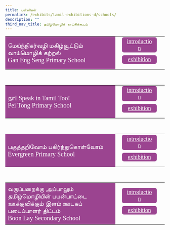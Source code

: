 ```yaml
---
title: பள்ளிகள்
permalink: /exhibits/tamil-exhibitions-d/schools/
description: ""
third_nav_title: தமிழ்மொழிக் காட்சிக்கூடம்
---
```

<head>
<style>
	.btn1,.btn2{
	font-size: 18px;
    font-family: Anjal InaiMathi;
    background-color:#9b4490;
    padding: 3px 13px;
    margin: 9px 13px;
    border-radius: 6px;
    width: 60%;
  text-align: center;
	display:block;
	}
    	.btn-group {
	margin-top:-15px;
	}
	 .btn1:hover {
background-color: lightgrey;!important;
}
 .btn2:hover {
background-color: lightgrey;!important;
}
.content a {
margin-bottom:0rem;
text-decoration:none;
}
</style>
</head>
<body>

<table style="border-collapse: collapse;
  width: 100%;">
  <tr>
    <td style="border: none; width: 70%;font-size:20px;font-family:Anjal InaiMathi;text-align: left;padding: 8px;background-color:#9b4490; color:#fff">மெய்ந்நிகர்வழி மகிழ்வூட்டும் வாய்மொழிக் கற்றல்<br />
Gan Eng Seng Primary School<br />
 </td>
    <td style="border: none;
  text-align: left;padding: 8px;width: 30%;">
  <div class="btn-group">
 <a href="/Esplanade-Theatres-on-the-Bay-synopses" class="btn1" style="color:#fff;">introduction</a>
  <a href="#" class="btn2" style="color:#fff;">exhibition </a>
  </div></td>
    </tr>
</table>
<br />
<table style="border-collapse: collapse;
  width: 100%;">
  <tr>
    <td style="border: none; width: 70%;font-size:20px;font-family:Anjal InaiMathi;
  text-align: left;padding: 8px;background-color:#9b4490; color:#fff">நாI Speak in Tamil Too!
  <br />
Pei Tong Primary School 
</td>
    <td style="border: none;
  text-align: left;padding: 8px;width: 30%;">
  <div class="btn-group">
 <a href="/Lee-Kuan-Yew-Fund-for-Bilingualism-synopses" class="btn1" style="color:#fff;">introduction</a>
  <a href="#" class="btn2" style="color:#fff;">exhibition</a>
  </div></td>
    </tr>
</table>
<br />
<table style="border-collapse: collapse;
  width: 100%;">
  <tr>
    <td style="border: none; width: 70%;font-size:20px;font-family:Anjal InaiMathi;
  text-align: left;padding: 8px;background-color:#9b4490;color:#fff">பகுத்தறிவோம் பகிர்ந்துகொள்வோம்<br/>
	Evergreen Primary School </td>
    <td style="border: none;
  text-align: left;padding: 8px;width: 30%;">
  <div class="btn-group">
 <a href="/Mediacorp-TV-synopses" class="btn1" style="color:#fff;">introduction</a>
  <a href="#" class="btn2" style="color:#fff;">exhibition </a>
  </div></td>
    </tr>
</table>
<br />
<table style="border-collapse: collapse;
  width: 100%;">
  <tr>
    <td style="border: none; width: 70%;font-size:20px;font-family:Anjal InaiMathi;text-align: left;padding: 8px;background-color:#9b4490;color:#fff">வகுப்பறைக்கு அப்பாலும் தமிழ்மொழியின் பயன்பாட்டை ஊக்குவிக்கும் இளம் ஊடகப் படைப்பாளர் திட்டம்<br />
		Boon Lay Secondary School</td>
    <td style="border: none;
  text-align: left;padding: 8px;width: 30%;">
  <div class="btn-group">
 <a href="/National-Heritage-Board-synopses" class="btn1" style="color:#fff;">introduction</a>
  <a href="#" class="btn2" style="color:#fff;">exhibition</a>
  </div></td>
    </tr>
</table>